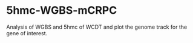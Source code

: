 # 5hmc-WGBS-mCRPC
Analysis of WGBS and 5hmc of WCDT and plot the genome track for the gene of interest.

